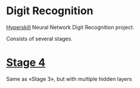 # Digit Recognition

[Hyperskill](hyperskill.org) Neural Network Digit Recognition project.

Consists of several stages.

# <u>[Stage 4](https://hyperskill.org/projects/4/stages/18/implement)</u>

Same as «Stage 3», but with multiple hidden layers
